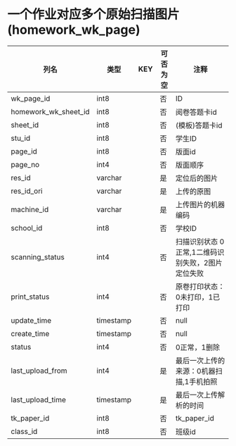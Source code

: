 # 一个作业对应多个原始扫描图片(homework_wk_page)
| 列名   | 类型   | KEY  | 可否为空 | 注释   |
| ---- | ---- | ---- | ---- | ---- |
|wk_page_id|int8||否|ID|
|homework_wk_sheet_id|int8||否|阅卷答题卡id|
|sheet_id|int8||否|(模板)答题卡id|
|stu_id|int8||否|学生ID|
|page_id|int8||否|版面id|
|page_no|int4||否|版面顺序|
|res_id|varchar||是|定位后的图片|
|res_id_ori|varchar||是|上传的原图|
|machine_id|varchar||是|上传图片的机器编码|
|school_id|int8||否|学校ID|
|scanning_status|int4||否|扫描识别状态 0正常,1二维码识别失败，2图片定位失败|
|print_status|int4||否|原卷打印状态：0未打印，1已打印|
|update_time|timestamp||否|null|
|create_time|timestamp||否|null|
|status|int4||否|0正常，1删除|
|last_upload_from|int4||是|最后一次上传的来源：0机器扫描,1手机拍照|
|last_upload_time|timestamp||是|最后一次上传解析的时间|
|tk_paper_id|int8||否|tk_paper_id|
|class_id|int8||否|班级id|
